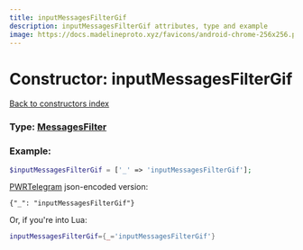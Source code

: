 ```yaml
---
title: inputMessagesFilterGif
description: inputMessagesFilterGif attributes, type and example
image: https://docs.madelineproto.xyz/favicons/android-chrome-256x256.png
---
```

# Constructor: inputMessagesFilterGif  
[Back to constructors index](index.md)






### Type: [MessagesFilter](../types/MessagesFilter.md)


### Example:

```php
$inputMessagesFilterGif = ['_' => 'inputMessagesFilterGif'];
```  

[PWRTelegram](https://pwrtelegram.xyz) json-encoded version:

```
{"_": "inputMessagesFilterGif"}
```


Or, if you're into Lua:

```lua
inputMessagesFilterGif={_='inputMessagesFilterGif'}

```


